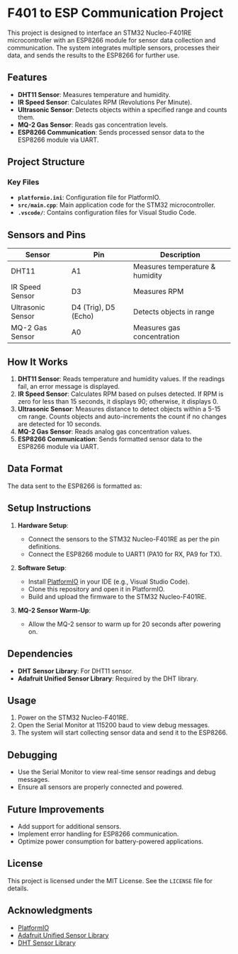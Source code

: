 # F401 to ESP Communication Project

This project is designed to interface an STM32 Nucleo-F401RE microcontroller with an ESP8266 module for sensor data collection and communication. The system integrates multiple sensors, processes their data, and sends the results to the ESP8266 for further use.

## Features

- **DHT11 Sensor**: Measures temperature and humidity.
- **IR Speed Sensor**: Calculates RPM (Revolutions Per Minute).
- **Ultrasonic Sensor**: Detects objects within a specified range and counts them.
- **MQ-2 Gas Sensor**: Reads gas concentration levels.
- **ESP8266 Communication**: Sends processed sensor data to the ESP8266 module via UART.

## Project Structure

### Key Files

- **`platformio.ini`**: Configuration file for PlatformIO.
- **`src/main.cpp`**: Main application code for the STM32 microcontroller.
- **`.vscode/`**: Contains configuration files for Visual Studio Code.

## Sensors and Pins

| Sensor               | Pin          | Description                     |
|----------------------|--------------|---------------------------------|
| DHT11                | A1           | Measures temperature & humidity |
| IR Speed Sensor      | D3           | Measures RPM                   |
| Ultrasonic Sensor    | D4 (Trig), D5 (Echo) | Detects objects in range       |
| MQ-2 Gas Sensor      | A0           | Measures gas concentration      |

## How It Works

1. **DHT11 Sensor**: Reads temperature and humidity values. If the readings fail, an error message is displayed.
2. **IR Speed Sensor**: Calculates RPM based on pulses detected. If RPM is zero for less than 15 seconds, it displays 90; otherwise, it displays 0.
3. **Ultrasonic Sensor**: Measures distance to detect objects within a 5-15 cm range. Counts objects and auto-increments the count if no changes are detected for 10 seconds.
4. **MQ-2 Gas Sensor**: Reads analog gas concentration values.
5. **ESP8266 Communication**: Sends formatted sensor data to the ESP8266 module via UART.

## Data Format

The data sent to the ESP8266 is formatted as:

## Setup Instructions

1. **Hardware Setup**:
   - Connect the sensors to the STM32 Nucleo-F401RE as per the pin definitions.
   - Connect the ESP8266 module to UART1 (PA10 for RX, PA9 for TX).

2. **Software Setup**:
   - Install [PlatformIO](https://platformio.org/) in your IDE (e.g., Visual Studio Code).
   - Clone this repository and open it in PlatformIO.
   - Build and upload the firmware to the STM32 Nucleo-F401RE.

3. **MQ-2 Sensor Warm-Up**:
   - Allow the MQ-2 sensor to warm up for 20 seconds after powering on.

## Dependencies

- **DHT Sensor Library**: For DHT11 sensor.
- **Adafruit Unified Sensor Library**: Required by the DHT library.

## Usage

1. Power on the STM32 Nucleo-F401RE.
2. Open the Serial Monitor at 115200 baud to view debug messages.
3. The system will start collecting sensor data and send it to the ESP8266.

## Debugging

- Use the Serial Monitor to view real-time sensor readings and debug messages.
- Ensure all sensors are properly connected and powered.

## Future Improvements

- Add support for additional sensors.
- Implement error handling for ESP8266 communication.
- Optimize power consumption for battery-powered applications.

## License

This project is licensed under the MIT License. See the `LICENSE` file for details.

## Acknowledgments

- [PlatformIO](https://platformio.org/)
- [Adafruit Unified Sensor Library](https://github.com/adafruit/Adafruit_Sensor)
- [DHT Sensor Library](https://github.com/adafruit/DHT-sensor-library)
